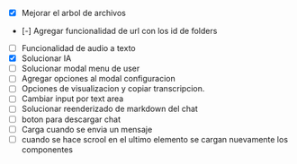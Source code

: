 - [x] Mejorar el arbol de archivos
- [-] Agregar funcionalidad de url con los id de folders
- [ ] Funcionalidad de audio a texto
- [x] Solucionar IA
- [ ] Solucionar modal menu de user
- [ ] Agregar opciones al modal configuracion
- [ ] Opciones de visualizacion y copiar transcripcion.
- [ ] Cambiar input por text area
- [ ] Solucionar reenderizado de markdown del chat
- [ ] boton para descargar chat
- [ ] Carga cuando se envia un mensaje
- [ ] cuando se hace scrool en el ultimo elemento se cargan nuevamente los componentes
